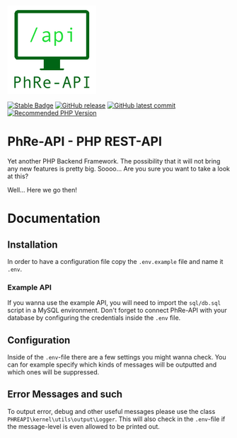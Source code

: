![](documentation/media/logo.png)

[![Stable Badge](https://img.shields.io/badge/Stable/Ready_for_production%3F-No-red.svg)](https://shields.io/)
[![GitHub release](https://img.shields.io/github/release/Ruesa18/PhRe-API.svg)](https://github.com/Ruesa18/PhRe-API/releases/)
[![GitHub latest commit](https://badgen.net/github/last-commit/Ruesa18/PhRe-API)](https://github.com/Ruesa18/PhRe-API/commit/)
[![Recommended PHP Version](https://img.shields.io/badge/Recommended_PHP_Version->=8.0-blue.svg)](https://shields.io/)

# PhRe-API - PHP REST-API
Yet another PHP Backend Framework.
The possibility that it will not bring any new features is pretty big.
Soooo... Are you sure you want to take a look at this?

Well... Here we go then!

# Documentation

## Installation
In order to have a configuration file copy the `.env.example` file and name it `.env`.

### Example API
If you wanna use the example API, you will need to import the `sql/db.sql` script in a MySQL environment. Don't forget to connect PhRe-API with your database by configuring the credentials inside the `.env` file.

## Configuration
Inside of the `.env`-file there are a few settings you might wanna check.
You can for example specify which kinds of messages will be outputted and which ones will be suppressed.

## Error Messages and such
To output error, debug and other useful messages please use the class `PHREAPI\kernel\utils\output\Logger`.
This will also check in the `.env`-file if the message-level is even allowed to be printed out.
